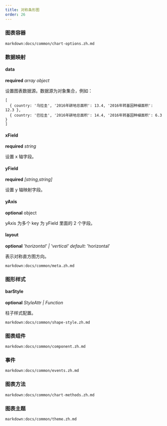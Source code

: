 ```yaml
---
title: 对称条形图
order: 26
---
```


### 图表容器

`markdown:docs/common/chart-options.zh.md`

### 数据映射

#### data

<description>**required** _array object_</description>

设置图表数据源。数据源为对象集合，例如：

```plain
[
  { country: '乌拉圭', '2016年耕地总面积': 13.4, '2016年转基因种植面积': 12.3 },
  { country: '巴拉圭', '2016年耕地总面积': 14.4, '2016年转基因种植面积': 6.3 }
]

```

#### xField

<description>**required** _string_</description>

设置 x 轴字段。

#### yField

<description>**required** _[string,string]_</description>

设置 y 轴映射字段。

#### yAxis

<description>**optional** object</description>

 yAxis 为多个 key 为 yField 里面的 2 个字段。

 #### layout

<description>**optional** _'horizontal' | 'vertical'_ _default:_ 'horizontal'</description>

表示对称直方图方向。

`markdown:docs/common/meta.zh.md`

### 图形样式

#### barStyle

<description>**optional** _StyleAttr | Function_</description>

柱子样式配置。

`markdown:docs/common/shape-style.zh.md`

### 图表组件

`markdown:docs/common/component.zh.md`

### 事件

`markdown:docs/common/events.zh.md`

### 图表方法

`markdown:docs/common/chart-methods.zh.md`

### 图表主题

`markdown:docs/common/theme.zh.md`
